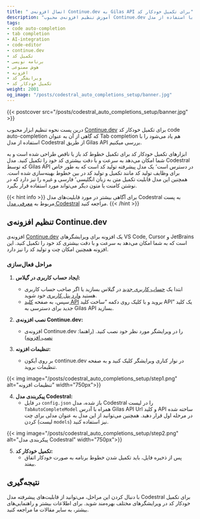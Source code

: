 ```yaml
---
title: " اتصال افزونه‌ی Continue.dev به Gilas API برای تکمیل خودکار کد"
description: "آموزش تنظیم افزونه‌ی محبوب Continue.dev برای تکمیل خودکار کد در با استفاده از مدل Codestral و از طریق Gilas API."
tags:
- code auto-completion
- tab completion
- AI-integration
- code-editor
- continue.dev
- تکمیل کد
- برنامه نویسی
- هوش مصنوعی
- افزونه
- ویرایشگر کد
- تکمیل خودکار کد
weight: 2001
og_image: "/posts/codestral_auto_completions_setup/banner.jpg"
---
```


{{< postcover src="/posts/codestral_auto_completions_setup/banner.jpg" >}}

درین پست نحوه تنظیم ابزار محبوب [Continue.dev](https://www.continue.dev/) برای تکمیل خودکار کد code auto-completion که گاهی از آن به عنوان Tab completion هم یاد می‌شود را با استفاده از مدل Codestral از طریق Gilas API بررسی میکنیم.

ابزارهای تکمیل خودکار کد برای تکمیل خطوط کد باز یا ناقص طراحی شده است و به شما امکان می‌دهد به سرعت و با دقت بیشتری کد خود را تکمیل کنید. مدل Codestral که توسط Gilas API در دسترس است٬ یک مدل پیشرفته تولید کد است که به طور خاص برای وظایف تولید کد مانند تکمیل و تولید کد در بین خطوط بهینه‌سازی شده است.
همچنین این مدل قابلیت تکمیل متن به زبان انگلیسی٬ فارسی و غیره را نیز دارد که در نوشتن کامنت یا متون دیگر می‌تواند مورد استفاده قرار بگیرد.

{{< hint info >}}
برای آگاهی بیشتر در مورد قابلیت‌های مدل Codestral به پست مربوط به [معرفی مدل Codestral](/posts/introduction_to_codestral) مراجعه کنید.
{{< /hint >}} 


## تنظیم افزونه‌ی Continue.dev

افزونه‌ی [Continue.dev](https://www.continue.dev/) یک افزونه برای ویرایشگرهای VS Code, Cursor و JetBrains است که به شما امکان می‌دهد به سرعت و با دقت بیشتری کد خود را تکمیل کنید. این افزونه همچنین امکان چت و تولید کد را نیز دارد.

### مراحل فعال‌سازی

1. **ایجاد حساب کاربری در گیلاس:**
   - ابتدا یک [حساب کاربری جدید](https://dashboard.gilas.io) در گیلاس بسازید یا اگر صاحب حساب کاربری هستید [وارد پنل کاربری](https://dashboard.gilas.io) خود شوید.
   - سپس، به صفحه [کلید API](https://dashboard.gilas.io/apiKey) بروید و با کلیک روی دکمه “ساخت کلید API” یک کلید جدید برای دسترسی به Gilas API بسازید.

2. **نصب افزونه‌ی Continue.dev:**
   - افزونه‌ی Continue.dev را در ویرایشگر مورد نظر خود نصب کنید. (راهنما: [نصب افزونه](https://docs.continue.dev/getting-started/install))

3. **تنظیمات افزونه:**
   - بر روی آیکون continue.dev در نوار کناری ویرایشگر کلیک کنید و به صفحه تنظیمات بروید.

{{< img image="/posts/codestral_auto_completions_setup/step1.png" alt="تنظیمات افزونه" width="750px">}}

4. **پیکربندی مدل Codestral:**
   - در فایل `config.json` باز شده، مدل Codestral را در لیست `TabAutoCompleteModel` همراه با آدرس Gilas API Url و کلید API ساخته شده در مرحله اول قرار دهید. همچنین می‌توانید از این مدل به عنوان مدلی برای چت کردن (لیست `models`) نیز استفاده کنید.

{{< img image="/posts/codestral_auto_completions_setup/step2.png" alt="پیکربندی مدل Codestral" width="750px">}}

5. **تکمیل خودکار کد:**
   - پس از ذخیره فایل، باید تکمیل شدن خطوط برنامه به صورت خودکار اتفاق بیفتد.

## نتیجه‌گیری

با دنبال کردن این مراحل، می‌توانید از قابلیت‌های پیشرفته مدل Codestral برای تکمیل خودکار کد در ویرایشگرهای مختلف بهره‌مند شوید. برای اطلاعات بیشتر و راهنمایی‌های بیشتر، به سایر مقالات ما مراجعه کنید.

